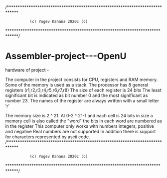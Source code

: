 /*****************************************************************************

               (c) Yogev Kahana 2020c (c) 
	       
*****************************************************************************/  

# Assembler-project---OpenU
hardware of project - 

The computer in the project consists for CPU, registers and RAM memory.
Some of the memory is used as a stack.
The processor has 8 general registers (r1,r2,r3,r4,r5,r6,r7,r8)
The size of each register is 24 bits
The least significant bit is indicated as bit number 0 and the most significant as number 23.
The names of the register are always written with a small letter 'r'

The memory size is 2 ^ 21.
At 0-2 ^ 21-1 and each cell is 24 bits in size a memory cell is also called the "word" the bits in each word are numbered as in the register
This computer only works with numbers integers, positive and negative
Real numbers are not supported
In addition there is support for characters represented by ascii code.
/*****************************************************************************

               (c) Yogev Kahana 2020c (c) 
	       
*****************************************************************************/  
